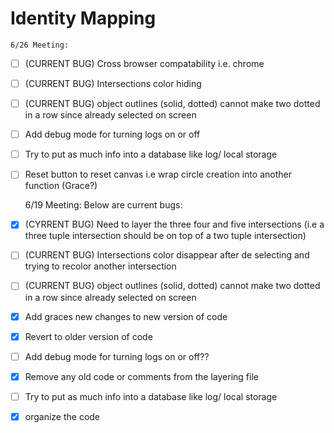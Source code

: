 # Identity Mapping

    6/26 Meeting:
  - [ ] (CURRENT BUG) Cross browser compatability i.e. chrome
  - [ ] (CURRENT BUG) Intersections color hiding
  - [ ] (CURRENT BUG) object outlines (solid, dotted) cannot make two dotted in a row since already selected on screen
  - [ ] Add debug mode for turning logs on or off
  - [ ] Try to put as much info into a database like log/ local storage
  - [ ] Reset button to reset canvas i.e wrap circle creation into another function (Grace?)

    6/19 Meeting:
    Below are current bugs:
  - [x] (CYRRENT BUG) Need to layer the three four and five intersections (i.e a three tuple intersection should be on top of a two tuple intersection)
  - [ ] (CURRENT BUG) Intersections color disappear after de selecting and trying to recolor another intersection
  - [ ] (CURRENT BUG) object outlines (solid, dotted) cannot make two dotted in a row since already selected on screen
  - [x] Add graces new changes to new version of code
  - [x] Revert to older version of code
  - [ ] Add debug mode for turning logs on or off??
  - [x] Remove any old code or comments from the layering file
  - [ ] Try to put as much info into a database like log/ local storage
  - [x] organize the code

